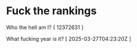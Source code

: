 # Fuck the rankings

Who the hell am I?
{ 12372631 }

What fucking year is it?
[ 2025-03-27T04:23:20Z ]
